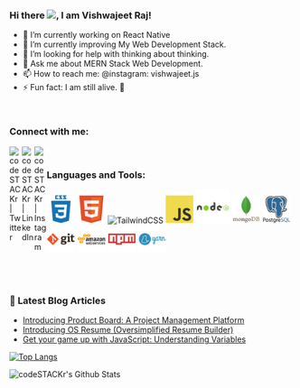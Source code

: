 ### Hi there <img src="https://raw.githubusercontent.com/MartinHeinz/MartinHeinz/master/wave.gif" width="30px">, I am Vishwajeet Raj!

- 🔭 I’m currently working on React Native
- 🌱 I’m currently improving My Web Development Stack.
- 🤔 I’m looking for help with thinking about thinking. 
- 💬 Ask me about MERN Stack Web Development.
- 📫 How to reach me: @instagram: vishwajeet.js
- ⚡ Fun fact: I am still alive. 🤷‍

<br />

### Connect with me:

[<img align="left" alt="codeSTACKr | Twitter" width="22px" src="https://cdn.jsdelivr.net/npm/simple-icons@v3/icons/twitter.svg" />][twitter]
[<img align="left" alt="codeSTACKr | LinkedIn" width="22px" src="https://cdn.jsdelivr.net/npm/simple-icons@v3/icons/linkedin.svg" />][linkedin]
[<img align="left" alt="codeSTACKr | Instagram" width="22px" src="https://cdn.jsdelivr.net/npm/simple-icons@v3/icons/instagram.svg" />][instagram]

<br />

### Languages and Tools:

<img src="https://github.com/devicons/devicon/blob/master/icons/css3/css3-plain-wordmark.svg" alt="CSS" width="50" height="50"/> <img src="https://github.com/devicons/devicon/blob/master/icons/html5/html5-original.svg" alt="HTML" width="50" height="50"/> <img src="https://cdn.worldvectorlogo.com/logos/tailwindcss.svg" alt="TailwindCSS" width="50" height="50"/> 
<img src="https://github.com/devicons/devicon/blob/master/icons/javascript/javascript-original.svg" alt="JavaScript" width="50" height="50"/> 
<img src="https://github.com/devicons/devicon/blob/master/icons/nodejs/nodejs-original-wordmark.svg" alt="NodeJS" width="60" height="60"/>
<img src="https://github.com/devicons/devicon/blob/master/icons/mongodb/mongodb-original-wordmark.svg" alt="MongoDB" width="50" height="50"/>
<img src="https://github.com/devicons/devicon/blob/master/icons/postgresql/postgresql-original-wordmark.svg" alt="PostgreSQL" width="50" height="50"/>
<img src="https://github.com/devicons/devicon/blob/master/icons/git/git-original-wordmark.svg" alt="Git" width="50" height="50"/>
<img src="https://github.com/devicons/devicon/blob/master/icons/amazonwebservices/amazonwebservices-original-wordmark.svg" alt="AWS" width="50" height="50"/>
<img src="https://github.com/devicons/devicon/blob/master/icons/npm/npm-original-wordmark.svg" alt="npm" width="50" height="50"/> <img src="https://github.com/devicons/devicon/blob/master/icons/yarn/yarn-original-wordmark.svg" alt="yarn" width="50" height="50"/> 


<br />
<br />


### 📘 Latest Blog Articles

<!-- BLOG-POST-LIST:START -->
- [Introducing Product Board: A Project Management Platform](https://vishwajeetraj11.hashnode.dev/introducing-product-board-a-project-management-platform)
- [Introducing OS Resume (Oversimplified Resume Builder)](https://vishwajeetraj11.hashnode.dev/introducing-os-resume-oversimplified-resume-builder)
- [Get your game up with JavaScript: Understanding Variables](https://vishwajeetraj11.hashnode.dev/get-your-game-up-with-javascript-understanding-variables)
<!-- BLOG-POST-LIST:END -->


[![Top Langs](https://github-readme-stats.vercel.app/api/top-langs/?username=vishwajeetraj11&hide=java,html,css&theme=radical)](https://github.com/anuraghazra/github-readme-stats)

<img align="left" alt="codeSTACKr's Github Stats" src="https://github-readme-stats.vercel.app/api?username=vishwajeetraj11&show_icons=true&hide_border=true" />


[twitter]: https://twitter.com/Vishwajeet323
[instagram]: https://www.instagram.com/vishwajeetraj11/
[linkedin]: https://www.linkedin.com/in/vishwajeetraj11/

